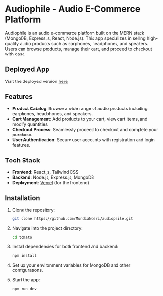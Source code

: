 # Audiophile - Audio E-Commerce Platform

Audiophile is an audio e-commerce platform built on the MERN stack (MongoDB, Express.js, React, Node.js). This app specializes in selling high-quality audio products such as earphones, headphones, and speakers. Users can browse products, manage their cart, and proceed to checkout with ease.

## Deployed App

Visit the deployed version [here](https://audiophile-1.vercel.app)
## Features

- **Product Catalog**: Browse a wide range of audio products including earphones, headphones, and speakers.
- **Cart Management**: Add products to your cart, view cart items, and modify quantities.
- **Checkout Process**: Seamlessly proceed to checkout and complete your purchase.
- **User Authentication**: Secure user accounts with registration and login features.

## Tech Stack

- **Frontend**: React.js, Tailwind CSS
- **Backend**: Node.js, Express.js, MongoDB
- **Deployment**: [Vercel](https://vercel.com) (for the frontend)

## Installation

1. Clone the repository:

    ```bash
    git clone https://github.com/MundiaNderi/audiophile.git
    ```

2. Navigate into the project directory:

    ```bash
    cd tomato
    ```

3. Install dependencies for both frontend and backend:

    ```bash
    npm install
    ```

4. Set up your environment variables for MongoDB and other configurations.

5. Start the app:

    ```bash
    npm run dev
    ```


